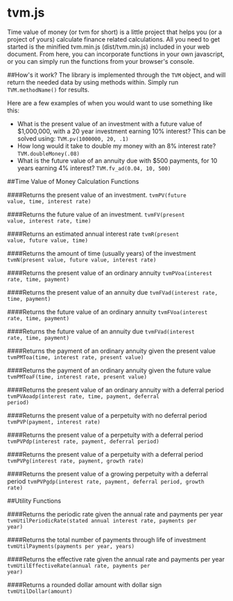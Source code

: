 # tvm.js
Time value of money (or tvm for short) is a little project that helps you (or a project of yours) calculate finance related calculations. All you need to get started is the minified tvm.min.js (dist/tvm.min.js) included in your web document. From here, you can incorporate functions in your own javascript, or you can simply run the functions from your browser's console.

##How's it work?
The library is implemented through the `TVM` object, and will return the needed data by using methods within. Simply run `TVM.methodName()` for results.

Here are a few examples of when you would want to use something like this:
* What is the present value of an investment with a future value of $1,000,000, with a 20 year investment earning 10% interest? This can be solved using: <code>TVM.pv(1000000, 20, .1)</code>
* How long would it take to double my money with an 8% interest rate? <code>TVM.doubleMoney(.08)</code>
* What is the future value of an annuity due with $500 payments, for 10 years earning 4% interest? <code>TVM.fv_ad(0.04, 10, 500)</code>

##Time Value of Money Calculation Functions

####Returns the present value of an investment.
<code>tvmPV(future value, time, interest rate)</code>

####Returns the future value of an investment.
<code>tvmFV(present value, interest rate, time)</code>

####Returns an estimated annual interest rate
<code>tvmR(present value, future value, time)</code>

####Returns the amount of time (usually years) of the investment
<code>tvmN(present value, future value, interest rate)</code>

####Returns the present value of an ordinary annuity
<code>tvmPVoa(interest rate, time, payment)</code>

####Returns the present value of an annuity due
<code>tvmFVad(interest rate, time, payment)</code>

####Returns the future value of an ordinary annuity
<code>tvmFVoa(interest rate, time, payment)</code>

####Returns the future value of an annuity due
<code>tvmFVad(interest rate, time, payment)</code>

####Returns the payment of an ordinary annuity given the present value
<code>tvmPMToa(time, interest rate, present value)</code>

####Returns the payment of an ordinary annuity given the future value
<code>tvmPMToaF(time, interest rate, present value)</code>

####Returns the present value of an ordinary annuity with a deferral period
<code>tvmPVAoadp(interest rate, time, payment, deferral period)</code>

####Returns the present value of a perpetuity with no deferral period
<code>tvmPVP(payment, interest rate)</code>

####Returns the present value of a perpetuity with a deferral period
<code>tvmPVPdp(interest rate, payment, deferral period)</code>

####Returns the present value of a perpetuity with a deferral period
<code>tvmPVPg(interest rate, payment, growth rate)</code>

####Returns the present value of a growing perpetuity with a deferral period
<code>tvmPVPgdp(interest rate, payment, deferral period, growth rate)</code>

##Utility Functions

####Returns the periodic rate given the annual rate and payments per year
<code>tvmUtilPeriodicRate(stated annual interest rate, payments per year)</code>

####Returns the total number of payments through life of investment
<code>tvmUtilPayments(payments per year, years)</code>

####Returns the effective rate given the annual rate and payments per year
<code>tvmUtilEffectiveRate(annual rate, payments per year)</code>

####Returns a rounded dollar amount with dollar sign
<code>tvmUtilDollar(amount)</code>